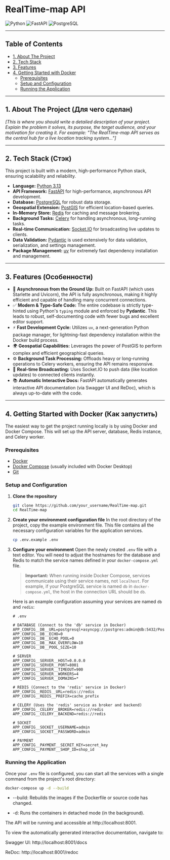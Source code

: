 # RealTime-map API

![Python](https://img.shields.io/badge/Python-3.13-3776AB?style=flat&logo=python)
![FastAPI](https://img.shields.io/badge/FastAPI-0.115.0-009688?style=flat&logo=fastapi)
![PostgreSQL](https://img.shields.io/badge/PostgreSQL-16-336791?style=flat&logo=postgresql)

---

## Table of Contents

- [1. About The Project](#1-about-the-project)
- [2. Tech Stack](#2-tech-stack)
- [3. Features](#3-features)
- [4. Getting Started with Docker](#4-getting-started-with-docker)
    - [Prerequisites](#prerequisites)
    - [Setup and Configuration](#setup-and-configuration)
    - [Running the Application](#running-the-application)

---

## 1. About The Project (Для чего сделан)

*[This is where you should write a detailed description of your project. Explain the problem it solves, its purpose, the target audience, and your motivation for creating it. For example: "The RealTime-map API serves as the central hub for a live location tracking system..."]*

---

## 2. Tech Stack (Стэк)

This project is built with a modern, high-performance Python stack, ensuring scalability and reliability.

* **Language:** [Python 3.13](https://www.python.org/)
* **API Framework:** [FastAPI](https://fastapi.tiangolo.com/) for high-performance, asynchronous API development.
* **Database:** [PostgreSQL](https://www.postgresql.org/) for robust data storage.
* **Geospatial Extension:** [PostGIS](https://postgis.net/) for efficient location-based queries.
* **In-Memory Store:** [Redis](https://redis.io/) for caching and message brokering.
* **Background Tasks:** [Celery](https://docs.celeryq.dev/) for handling asynchronous, long-running tasks.
* **Real-time Communication:** [Socket.IO](https://socket.io/) for broadcasting live updates to clients.
* **Data Validation:** [Pydantic](https://docs.pydantic.dev/) is used extensively for data validation, serialization,
  and settings management.
* **Package Management:** [uv](https://github.com/astral-sh/uv) for extremely fast dependency installation and
  management.

---

## 3. Features (Особенности)

* 🚀 **Asynchronous from the Ground Up:** Built on FastAPI (which uses Starlette and Uvicorn), the API is fully
  asynchronous, making it highly efficient and capable of handling many concurrent connections.
* ✅ **Modern & Type-Safe Code:** The entire codebase is strictly type-hinted using Python's `typing` module and enforced
  by **Pydantic**. This leads to robust, self-documenting code with fewer bugs and excellent editor support.
* ⚡ **Fast Development Cycle:** Utilizes `uv`, a next-generation Python package manager, for lightning-fast dependency
  installation within the Docker build process.
* 🌍 **Geospatial Capabilities:** Leverages the power of PostGIS to perform complex and efficient geographical queries.
* ⚙️ **Background Task Processing:** Offloads heavy or long-running operations to Celery workers, ensuring the API
  remains responsive.
* 📡 **Real-time Broadcasting:** Uses Socket.IO to push data (like location updates) to connected clients instantly.
* 📚 **Automatic Interactive Docs:** FastAPI automatically generates interactive API documentation (via Swagger UI and
  ReDoc), which is always up-to-date with the code.

---

## 4. Getting Started with Docker (Как запустить)

The easiest way to get the project running locally is by using Docker and Docker Compose. This will set up the API
server, database, Redis instance, and Celery worker.

### Prerequisites

* [Docker](https://www.docker.com/get-started)
* [Docker Compose](https://docs.docker.com/compose/install/) (usually included with Docker Desktop)
* [Git](https://git-scm.com/)

### Setup and Configuration

1. **Clone the repository**
   ```sh
   git clone https://github.com/your_username/RealTime-map.git
   cd RealTime-map
   ```

2. **Create your environment configuration file**
   In the root directory of the project, copy the example environment file. This file contains all the necessary
   configuration variables for the application services.
   ```sh
   cp .env.example .env
   ```

3. **Configure your environment**
   Open the newly created `.env` file with a text editor. You will need to adjust the hostnames for the database and
   Redis to match the service names defined in your `docker-compose.yml` file.

   > **Important:** When running inside Docker Compose, services communicate using their service names, not `localhost`.
   For example, if your PostgreSQL service is named `db` in `docker-compose.yml`, the host in the connection URL should
   be `db`.

   Here is an example configuration assuming your services are named `db` and `redis`:

   ```env
   # .env

   # DATABASE (Connect to the 'db' service in Docker)
   APP_CONFIG__DB__URL=postgresql+asyncpg://postgres:admin@db:5432/Postgres
   APP_CONFIG__DB__ECHO=0
   APP_CONFIG__DB__ECHO_POOL=0
   APP_CONFIG__DB__MAX_OVERFLOW=10
   APP_CONFIG__DB__POOL_SIZE=10

   # SERVER
   APP_CONFIG__SERVER__HOST=0.0.0.0
   APP_CONFIG__SERVER__PORT=8001
   APP_CONFIG__SERVER__TIMEOUT=900
   APP_CONFIG__SERVER__WORKERS=4
   APP_CONFIG__SERVER__DOMAINS=*

   # REDIS (Connect to the 'redis' service in Docker)
   APP_CONFIG__REDIS__URL=redis://redis
   APP_CONFIG__REDIS__PREFIX=cache_prefix

   # CELERY (Uses the 'redis' service as broker and backend)
   APP_CONFIG__CELERY__BROKER=redis://redis
   APP_CONFIG__CELERY__BACKEND=redis://redis

   # SOCKET
   APP_CONFIG__SOCKET__USERNAME=admin
   APP_CONFIG__SOCKET__PASSWORD=admin

   # PAYMENT
   APP_CONFIG__PAYMENT__SECRET_KEY=secret_key
   APP_CONFIG__PAYMENT__SHOP_ID=shop_id
   ```

### Running the Application

Once your `.env` file is configured, you can start all the services with a single command from the project's root
directory:

```sh
docker-compose up -d --build
```

* --build: Rebuilds the images if the Dockerfile or source code has changed.

* -d: Runs the containers in detached mode (in the background).

The API will be running and accessible at http://localhost:8001.

To view the automatically generated interactive documentation, navigate to:

Swagger UI: http://localhost:8001/docs

ReDoc: http://localhost:8001/redoc